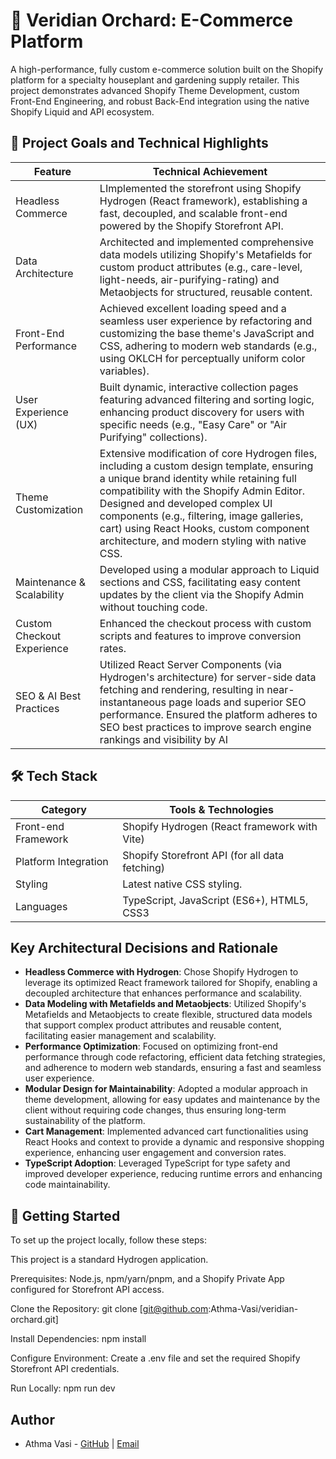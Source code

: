 # 🌿 Veridian Orchard: E-Commerce Platform

A high-performance, fully custom e-commerce solution built on the Shopify platform for a specialty houseplant and gardening supply retailer. This project demonstrates advanced Shopify Theme Development, custom Front-End Engineering, and robust Back-End integration using the native Shopify Liquid and API ecosystem.

## 🎯 Project Goals and Technical Highlights

| Feature                    | Technical Achievement                                                                                                                                                                                                                                                                                                                                             |
| -------------------------- | ----------------------------------------------------------------------------------------------------------------------------------------------------------------------------------------------------------------------------------------------------------------------------------------------------------------------------------------------------------------- |
| Headless Commerce          | LImplemented the storefront using Shopify Hydrogen (React framework), establishing a fast, decoupled, and scalable front-end powered by the Shopify Storefront API.                                                                                                                                                                                               |
| Data Architecture          | Architected and implemented comprehensive data models utilizing Shopify's Metafields for custom product attributes (e.g., care-level, light-needs, air-purifying-rating) and Metaobjects for structured, reusable content.                                                                                                                                        |
| Front-End Performance      | Achieved excellent loading speed and a seamless user experience by refactoring and customizing the base theme's JavaScript and CSS, adhering to modern web standards (e.g., using OKLCH for perceptually uniform color variables).                                                                                                                                |
| User Experience (UX)       | Built dynamic, interactive collection pages featuring advanced filtering and sorting logic, enhancing product discovery for users with specific needs (e.g., "Easy Care" or "Air Purifying" collections).                                                                                                                                                         |
| Theme Customization        | Extensive modification of core Hydrogen files, including a custom design template, ensuring a unique brand identity while retaining full compatibility with the Shopify Admin Editor. Designed and developed complex UI components (e.g., filtering, image galleries, cart) using React Hooks, custom component architecture, and modern styling with native CSS. |
| Maintenance & Scalability  | Developed using a modular approach to Liquid sections and CSS, facilitating easy content updates by the client via the Shopify Admin without touching code.                                                                                                                                                                                                       |
| Custom Checkout Experience | Enhanced the checkout process with custom scripts and features to improve conversion rates.                                                                                                                                                                                                                                                                       |
| SEO & AI Best Practices    | Utilized React Server Components (via Hydrogen's architecture) for server-side data fetching and rendering, resulting in near-instantaneous page loads and superior SEO performance. Ensured the platform adheres to SEO best practices to improve search engine rankings and visibility by AI                                                                    |

## 🛠️ Tech Stack

| Category             | Tools & Technologies                           |
| -------------------- | ---------------------------------------------- |
| Front-end Framework  | Shopify Hydrogen (React framework with Vite)   |
| Platform Integration | Shopify Storefront API (for all data fetching) |
| Styling              | Latest native CSS styling.                     |
| Languages            | TypeScript, JavaScript (ES6+), HTML5, CSS3     |

## Key Architectural Decisions and Rationale

- **Headless Commerce with Hydrogen**: Chose Shopify Hydrogen to leverage its optimized React framework tailored for Shopify, enabling a decoupled architecture that enhances performance and scalability.
- **Data Modeling with Metafields and Metaobjects**: Utilized Shopify's Metafields and Metaobjects to create flexible, structured data models that support complex product attributes and reusable content, facilitating easier management and scalability.
- **Performance Optimization**: Focused on optimizing front-end performance through code refactoring, efficient data fetching strategies, and adherence to modern web standards, ensuring a fast and seamless user experience.
- **Modular Design for Maintainability**: Adopted a modular approach in theme development, allowing for easy updates and maintenance by the client without requiring code changes, thus ensuring long-term sustainability of the platform.
- **Cart Management**: Implemented advanced cart functionalities using React Hooks and context to provide a dynamic and responsive shopping experience, enhancing user engagement and conversion rates.
- **TypeScript Adoption**: Leveraged TypeScript for type safety and improved developer experience, reducing runtime errors and enhancing code maintainability.

## 🚀 Getting Started

To set up the project locally, follow these steps:

This project is a standard Hydrogen application.

Prerequisites: Node.js, npm/yarn/pnpm, and a Shopify Private App configured for Storefront API access.

Clone the Repository: git clone [git@github.com:Athma-Vasi/veridian-orchard.git]

Install Dependencies: npm install

Configure Environment: Create a .env file and set the required Shopify Storefront API credentials.

Run Locally: npm run dev

## Author

- Athma Vasi - [GitHub](https://github.com/Athma-Vasi) | [Email](mailto:athma.vasi@protonmail.com)
